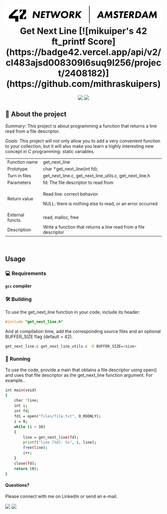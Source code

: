 <p align="center" style="margin-bottom: 0px !important;">
  <img width="600" src="https://github.com/mithraskuipers/mithraskuipers/blob/master/readme_srcs/42/logo.png?raw=true" alt="42_Network_Amsterdam" align="center"> </p>
<h1 align="center" style="margin-top: 0px;">Get Next Line [![mikuiper's 42 ft_printf Score](https://badge42.vercel.app/api/v2/cl483ajsd008309l6suq9l256/project/2408182)](https://github.com/mithraskuipers)
</h1>

<p align="center" style="margin-top: 0px;">
<img src="https://forthebadge.com/images/badges/made-with-c.svg"/>
<img src="https://forthebadge.com/images/badges/built-with-love.svg"/>
</p>

## :book: About the project

<em>Summary</em>: This project is about programming a function that returns a line read from a file descriptor.

<em>Goals</em>: This project will not only allow you to add a very convenient function to your collection, but it will also make you learn a highly interesting new concept in  C  programming: static variables.

<table>
<tbody>
<tr>
<td>Function name</td>
<td>get_next_line</td>
</tr>
<tr>
<td>Prototype</td>
<td>char *get_next_line(int fd);</td>
</tr>
<tr>
<td>Turn in files</td>
<td>get_next_line.c, get_next_line_utils.c, get_next_line.h</td>
</tr>
<tr>
<td>Parameters</td>
<td>fd: The file descriptor to read from</td>
</tr>
<tr>
<td>Return value</td>
<td>
<p>Read line: correct behavior</p>
<p>NULL: there is nothing else to read, or an error occurred</p>
</td>
</tr>
<tr>
<td>External functs.</td>
<td>read, malloc, free</td>
</tr>
<tr>
<td>Description</td>
<td>Write a function that returns a line read from a file descriptor</td>
</tr>
</tbody>
</table>
<p>&nbsp;</p>

##  Usage

### :computer: Requirements

**`gcc` compiler**

### :hammer_and_wrench: Building

To use the get_next_line function in your code, include its header:

```C
#include "get_next_line.h"
```
And at compilation time, add the corresponding source files and an optional BUFFER_SIZE flag (default = 42).


```bash
get_next_line.c get_next_line_utils.c -D BUFFER_SIZE=<size>
```

### :runner: Running

To use the code, provide a main that obtains a file descriptor using open() and uses that file descriptor as the get_next_line function argument. For example..

```bash
int main(void)
{
	char *line;
	int i;
	int fd;
	fd1 = open("files/file.txt", O_RDONLY);
	i = 0;
	while (i < 10)
	{
		line = get_next_line(fd);
		printf("line [%d]: %s", i, line);
		free(line);
		i++;
	}
	close(fd);
	return (0);
}
```

#### Questions?
Please connect with me on LinkedIn or send an e-mail.

<a href="https://www.linkedin.com/in/mithraskuipers/"><img align=center src="https://img.shields.io/badge/LinkedIn-0077B5?style=for-the-badge&logo=linkedin&logoColor=white" /></a>
<a href="mailto:mithraskuipers@gmail.com"><img align=center src="https://img.shields.io/badge/Gmail-D14836?style=for-the-badge&logo=gmail&logoColor=white" /></a>
